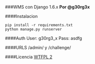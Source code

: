 ###WMS con Django 1.6.x
__Por @g30rg3x__

####Instalacion
```Shell
pip install -r requirements.txt
python manage.py runserver
```

####Auth
User: g30rg3_x
Pass: asdfg


####URLS
/admin/ y /challenge/


####Licencia
[WTFPL 2](http://www.wtfpl.net/about/)